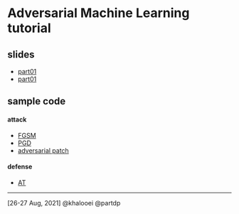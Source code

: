# Adversarial Machine Learning tutorial 

## slides 
- [part01](https://github.com/khalooei/adversarial-machine-learning-tutorial/blob/main/slides/khalooei_pres_day01.pdf)
- [part01](https://github.com/khalooei/adversarial-machine-learning-tutorial/blob/main/slides/khalooei_pres_day02.pdf)

## sample code
#### attack
- [FGSM](https://github.com/khalooei/adversarial-machine-learning-tutorial/blob/main/sample-code/attack_simple_mnist_fgsm.ipynb)
- [PGD](https://github.com/khalooei/adversarial-machine-learning-tutorial/blob/main/sample-code/attack_simple_PGD.ipynb)
- [adversarial patch](https://github.com/khalooei/adversarial-machine-learning-tutorial/blob/main/sample-code/attack_adversarial_patch_TensorFlowV2.ipynb)
#### defense
- [AT](https://github.com/khalooei/adversarial-machine-learning-tutorial/blob/main/sample-code/defense_adversairal_training.ipynb)

<hr>
[26-27 Aug, 2021]
@khalooei
@partdp

